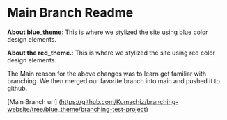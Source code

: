 # Main Branch Readme
**About blue_theme**: This is where we stylized the site using blue color design elements.

**About the red_theme.**: This is where we stylized the site using red color design elements.

The Main reason for the above changes was to learn get familiar with branching. We then merged our favorite branch into main and pushed it to github.

[Main Branch url] (https://github.com/Kumachiz/branching-website/tree/blue_theme/branching-test-project)
